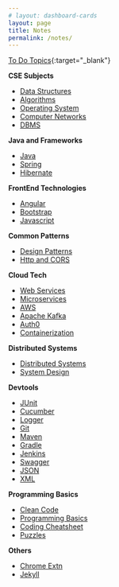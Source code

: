 ```yaml
---
# layout: dashboard-cards
layout: page
title: Notes
permalink: /notes/
---
```


[To Do Topics](todo){:target="_blank"}

**CSE Subjects**
  - [Data Structures](cs/ds)
  - [Algorithms](cs/algorithms)
  - [Operating System](cs/os)
  - [Computer Networks](cs/computer-networks)
  - [DBMS](cs/dbms)

**Java and Frameworks**
  - [Java](java)
  - [Spring](spring)
  - [Hibernate](hibernate)

**FrontEnd Technologies**
  - [Angular](angular)
  - [Bootstrap](bootstrap)
  - [Javascript](js)

**Common Patterns**
  - [Design Patterns](design-patterns)
  - [Http and CORS](http)

**Cloud Tech**
  - [Web Services](webservices)
  - [Microservices](microservices)
  - [AWS](aws)
  - [Apache Kafka](kafka)
  - [Auth0](auth0)
  - [Containerization](containerization)

**Distributed Systems**
  - [Distributed Systems](distributed-systems)
  - [System Design](system-design)

**Devtools**
  - [JUnit](junit)
  - [Cucumber](cucumber)
  - [Logger](logger)
  - [Git](git)
  - [Maven](maven)
  - [Gradle](gradle)
  - [Jenkins](jenkins)
  - [Swagger](swagger)
  - [JSON](json)
  - [XML](xml)

**Programming Basics**
  - [Clean Code](clean-code)
  - [Programming Basics](programming/basics)
  - [Coding Cheatsheet](programming/cheatsheet)
  - [Puzzles](others/puzzles)

**Others**
  - [Chrome Extn](chrome-extn)
  - [Jekyll](jekyll)
